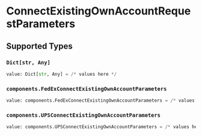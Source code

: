 # ConnectExistingOwnAccountRequestParameters


## Supported Types

### `Dict[str, Any]`

```python
value: Dict[str, Any] = /* values here */
```

### `components.FedExConnectExistingOwnAccountParameters`

```python
value: components.FedExConnectExistingOwnAccountParameters = /* values here */
```

### `components.UPSConnectExistingOwnAccountParameters`

```python
value: components.UPSConnectExistingOwnAccountParameters = /* values here */
```

